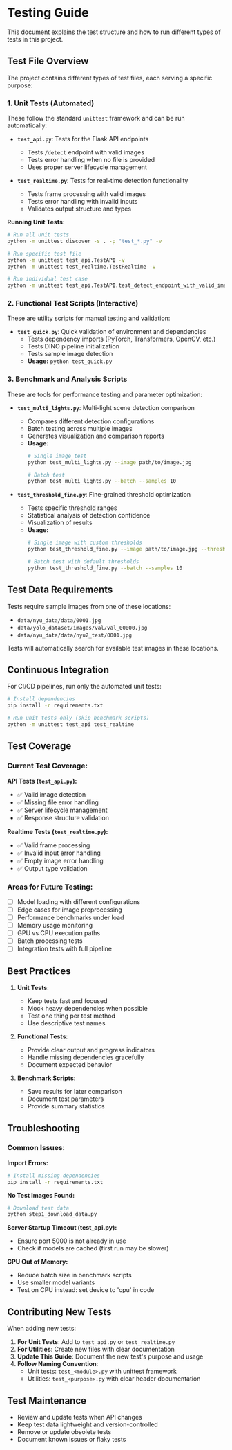 # Testing Guide

This document explains the test structure and how to run different types of tests in this project.

## Test File Overview

The project contains different types of test files, each serving a specific purpose:

### 1. Unit Tests (Automated)

These follow the standard `unittest` framework and can be run automatically:

- **`test_api.py`**: Tests for the Flask API endpoints
  - Tests `/detect` endpoint with valid images
  - Tests error handling when no file is provided
  - Uses proper server lifecycle management

- **`test_realtime.py`**: Tests for real-time detection functionality
  - Tests frame processing with valid images
  - Tests error handling with invalid inputs
  - Validates output structure and types

**Running Unit Tests:**
```bash
# Run all unit tests
python -m unittest discover -s . -p "test_*.py" -v

# Run specific test file
python -m unittest test_api.TestAPI -v
python -m unittest test_realtime.TestRealtime -v

# Run individual test case
python -m unittest test_api.TestAPI.test_detect_endpoint_with_valid_image
```

### 2. Functional Test Scripts (Interactive)

These are utility scripts for manual testing and validation:

- **`test_quick.py`**: Quick validation of environment and dependencies
  - Tests dependency imports (PyTorch, Transformers, OpenCV, etc.)
  - Tests DINO pipeline initialization
  - Tests sample image detection
  - **Usage:** `python test_quick.py`

### 3. Benchmark and Analysis Scripts

These are tools for performance testing and parameter optimization:

- **`test_multi_lights.py`**: Multi-light scene detection comparison
  - Compares different detection configurations
  - Batch testing across multiple images
  - Generates visualization and comparison reports
  - **Usage:**
    ```bash
    # Single image test
    python test_multi_lights.py --image path/to/image.jpg

    # Batch test
    python test_multi_lights.py --batch --samples 10
    ```

- **`test_threshold_fine.py`**: Fine-grained threshold optimization
  - Tests specific threshold ranges
  - Statistical analysis of detection confidence
  - Visualization of results
  - **Usage:**
    ```bash
    # Single image with custom thresholds
    python test_threshold_fine.py --image path/to/image.jpg --thresholds 0.12 0.15 0.18

    # Batch test with default thresholds
    python test_threshold_fine.py --batch --samples 10
    ```

## Test Data Requirements

Tests require sample images from one of these locations:
- `data/nyu_data/data/0001.jpg`
- `data/yolo_dataset/images/val/val_00000.jpg`
- `data/nyu_data/data/nyu2_test/0001.jpg`

Tests will automatically search for available test images in these locations.

## Continuous Integration

For CI/CD pipelines, run only the automated unit tests:

```bash
# Install dependencies
pip install -r requirements.txt

# Run unit tests only (skip benchmark scripts)
python -m unittest test_api test_realtime
```

## Test Coverage

### Current Test Coverage:

**API Tests (`test_api.py`):**
- ✅ Valid image detection
- ✅ Missing file error handling
- ✅ Server lifecycle management
- ✅ Response structure validation

**Realtime Tests (`test_realtime.py`):**
- ✅ Valid frame processing
- ✅ Invalid input error handling
- ✅ Empty image error handling
- ✅ Output type validation

### Areas for Future Testing:

- [ ] Model loading with different configurations
- [ ] Edge cases for image preprocessing
- [ ] Performance benchmarks under load
- [ ] Memory usage monitoring
- [ ] GPU vs CPU execution paths
- [ ] Batch processing tests
- [ ] Integration tests with full pipeline

## Best Practices

1. **Unit Tests**:
   - Keep tests fast and focused
   - Mock heavy dependencies when possible
   - Test one thing per test method
   - Use descriptive test names

2. **Functional Tests**:
   - Provide clear output and progress indicators
   - Handle missing dependencies gracefully
   - Document expected behavior

3. **Benchmark Scripts**:
   - Save results for later comparison
   - Document test parameters
   - Provide summary statistics

## Troubleshooting

### Common Issues:

**Import Errors:**
```bash
# Install missing dependencies
pip install -r requirements.txt
```

**No Test Images Found:**
```bash
# Download test data
python step1_download_data.py
```

**Server Startup Timeout (test_api.py):**
- Ensure port 5000 is not already in use
- Check if models are cached (first run may be slower)

**GPU Out of Memory:**
- Reduce batch size in benchmark scripts
- Use smaller model variants
- Test on CPU instead: set device to 'cpu' in code

## Contributing New Tests

When adding new tests:

1. **For Unit Tests**: Add to `test_api.py` or `test_realtime.py`
2. **For Utilities**: Create new files with clear documentation
3. **Update This Guide**: Document the new test's purpose and usage
4. **Follow Naming Convention**:
   - Unit tests: `test_<module>.py` with unittest framework
   - Utilities: `test_<purpose>.py` with clear header documentation

## Test Maintenance

- Review and update tests when API changes
- Keep test data lightweight and version-controlled
- Remove or update obsolete tests
- Document known issues or flaky tests
